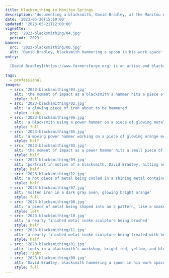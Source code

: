 ```yaml
---
title: blacksmithing in Manitou Springs
description: 'documenting a blacksmith, David Bradley, at the Manitou Art Center'
date: '2023-05-20T15:10:00'
updated: '2023-05-21T12:00:00'
vignette:
  src: '2023-blacksmithing/04.jpg'
  period: '2023'
banner:
  src: '2023-blacksmithing/00.jpg'
  alt: 'David Bradley, blacksmith hammering a spoon in his work space'
entry:
  '  
  [David Bradley](https://www.farmersforge.org) is an artist and blacksmith who makes heirloom ironwork at the [Manitou Art Center](https://www.manitouartcenter.org). He primarily crafts functional cookware. The metal is crafted with care and precision under many iterations into the flame and out again, rapidly heated and cooled, shaped like a living material.
  '
tags:
  - professional
images:
  - src: '2023-blacksmithing/04.jpg'
    alt: 'the moment of impact as a blacksmith’s hammer hits a piece of iron'
    style: full
  - src: '2023-blacksmithing/02.jpg'
    alt: 'a glowing piece of iron about to be hammered'
    style: right
  - src: '2023-blacksmithing/06.jpg'
    alt: 'a blacksmith using a power hammer on a piece of glowing metal'
    style: full
  - src: '2023-blacksmithing/05.jpg'
    alt: 'a moving power hammer working on a piece of glowing orange metal'
    style: half
  - src: '2023-blacksmithing/03.jpg'
    alt: 'the moment of impact as a power hammer hits a small piece of metal'
    style: half
  - src: '2023-blacksmithing/09.jpg'
    alt: 'portrait in motion of a blacksmith, David Bradley, hitting an iron rod'
    style: half
  - src: '2023-blacksmithing/12.jpg'
    alt: 'a hot piece of metal being cooled in a shining metal container filled with water'
    style: half
  - src: '2023-blacksmithing/07.jpg'
    alt: 'molten iron in a dark gray oven, glowing bright orange'
    style: full
  - src: '2023-blacksmithing/08.jpg'
    alt: 'a piece of metal being shaped into an S pattern, like a snake'
    style: left
  - src: '2023-blacksmithing/10.jpg'
    alt: 'a nearly finished metal snake sculpture being brushed'
    style: half
  - src: '2023-blacksmithing/11.jpg'
    alt: 'a nearly finished metal snake sculpture being treated with bee’s wax, steaming'
    style: half
  - src: '2023-blacksmithing/01.jpg'
    alt: 'tools in a blacksmith’s workshop, bright red, yellow, and blue'
    style: right
  - src: '2023-blacksmithing/00.jpg'
    alt: 'David Bradley, blacksmith hammering a spoon in his work space'
    style: full
---
```

